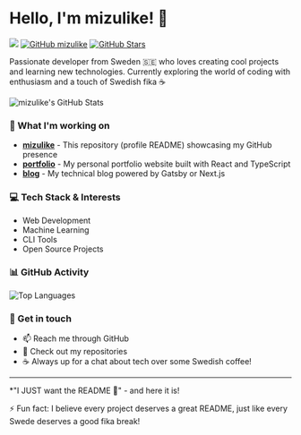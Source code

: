 # Hello, I'm mizulike! 👋

![](https://komarev.com/ghpvc/?username=mizulike&color=blue&label=Profile%20Views)
[![GitHub mizulike](https://img.shields.io/github/followers/mizulike?label=follow&style=social)](https://github.com/mizulike)
[![GitHub Stars](https://img.shields.io/github/stars/mizulike?style=social)](https://github.com/mizulike)

Passionate developer from Sweden 🇸🇪 who loves creating cool projects and learning new technologies. Currently exploring the world of coding with enthusiasm and a touch of Swedish fika ☕

![mizulike's GitHub Stats](https://github-readme-stats.vercel.app/api?username=mizulike&show_icons=true&theme=radical)

### 🚀 What I'm working on

- **[mizulike](https://github.com/mizulike/mizulike)** - This repository (profile README) showcasing my GitHub presence
- **[portfolio](https://github.com/mizulike/portfolio)** - My personal portfolio website built with React and TypeScript
- **[blog](https://github.com/mizulike/blog)** - My technical blog powered by Gatsby or Next.js

### 💻 Tech Stack & Interests

- Web Development
- Machine Learning
- CLI Tools
- Open Source Projects

### 📊 GitHub Activity

![Top Languages](https://github-readme-stats.vercel.app/api/top-langs/?username=mizulike&layout=compact&theme=radical)

### 💬 Get in touch

- 📫 Reach me through GitHub
- 🌟 Check out my repositories
- ☕ Always up for a chat about tech over some Swedish coffee!

---

*"I JUST want the README 🥶" - and here it is! 

⚡ Fun fact: I believe every project deserves a great README, just like every Swede deserves a good fika break!
